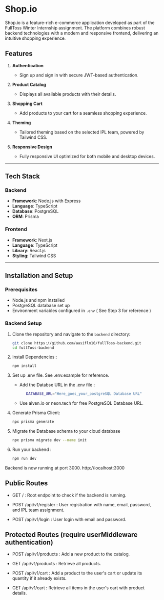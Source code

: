 # Shop.io

Shop.io is a feature-rich e-commerce application developed as part of the FullToss Winter Internship assignment. The platform combines robust backend technologies with a modern and responsive frontend, delivering an intuitive shopping experience. 

## Features

1. **Authentication**  
   - Sign up and sign in with secure JWT-based authentication.

2. **Product Catalog**  
   - Displays all available products with their details.

3. **Shopping Cart**  
   - Add products to your cart for a seamless shopping experience.

4. **Theming**  
   - Tailored theming based on the selected IPL team, powered by Tailwind CSS.

5. **Responsive Design**  
   - Fully responsive UI optimized for both mobile and desktop devices.

---

## Tech Stack

### Backend  
- **Framework**: Node.js with Express  
- **Language**: TypeScript  
- **Database**: PostgreSQL  
- **ORM**: Prisma  

### Frontend  
- **Framework**: Next.js  
- **Language**: TypeScript  
- **Library**: React.js  
- **Styling**: Tailwind CSS  

---

## Installation and Setup

### Prerequisites
- Node.js and npm installed
- PostgreSQL database set up
- Environment variables configured in `.env` ( See Step 3 for reference )

### Backend Setup
1. Clone the repository and navigate to the `backend` directory:  
   ```bash
   git clone https://github.com/aasiflm10/fullToss-backend.git
   cd fullToss-backend

2. Install Dependencies : 
   ```bash
   npm install

3. Set up .env file. See .env.example for reference.
   - Add the Databse URL in the .env file :
     ```bash
        DATABASE_URL="Here_goes_your_postgreSQL Database URL"
   - Use aiven.io or neon.tech for free PostgreSQL Database URL.

4. Generate Prisma Client:  
   ```bash
   npx prisma generate

5. Migrate the Database schema to your cloud database
   ```bash
   npx prisma migrate dev --name init

6. Run your backend : 
   ```bash
   npm run dev


Backend is now running at port 3000. http://localhost:3000



## Public Routes

- GET / :
Root endpoint to check if the backend is running.

- POST /api/v1/register : 
User registration with name, email, password, and IPL team assignment.

- POST /api/v1/login :
User login with email and password.


## Protected Routes (require userMiddleware authentication)

- POST /api/v1/products :
Add a new product to the catalog.

- GET /api/v1/products :
Retrieve all products.

- POST /api/v1/cart :
Add a product to the user's cart or update its quantity if it already exists.

- GET /api/v1/cart :
Retrieve all items in the user's cart with product details.


